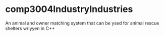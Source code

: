 # comp3004IndustryIndustries
An animal and owner matching system that can be ysed for animal rescue shelters wriyyen in C++
